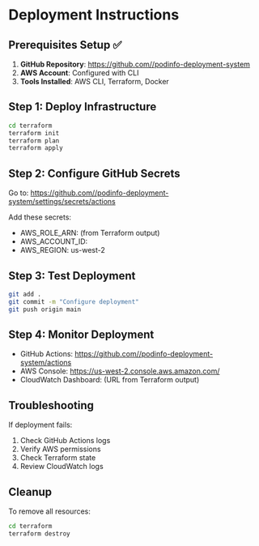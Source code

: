 # Deployment Instructions

## Prerequisites Setup ✅

1. **GitHub Repository**: https://github.com//podinfo-deployment-system
2. **AWS Account**: Configured with CLI
3. **Tools Installed**: AWS CLI, Terraform, Docker

## Step 1: Deploy Infrastructure

```bash
cd terraform
terraform init
terraform plan
terraform apply
```

## Step 2: Configure GitHub Secrets

Go to: https://github.com//podinfo-deployment-system/settings/secrets/actions

Add these secrets:
- AWS_ROLE_ARN: (from Terraform output)
- AWS_ACCOUNT_ID: 
- AWS_REGION: us-west-2

## Step 3: Test Deployment

```bash
git add .
git commit -m "Configure deployment"
git push origin main
```

## Step 4: Monitor Deployment

- GitHub Actions: https://github.com//podinfo-deployment-system/actions
- AWS Console: https://us-west-2.console.aws.amazon.com/
- CloudWatch Dashboard: (URL from Terraform output)

## Troubleshooting

If deployment fails:
1. Check GitHub Actions logs
2. Verify AWS permissions
3. Check Terraform state
4. Review CloudWatch logs

## Cleanup

To remove all resources:
```bash
cd terraform
terraform destroy
```
